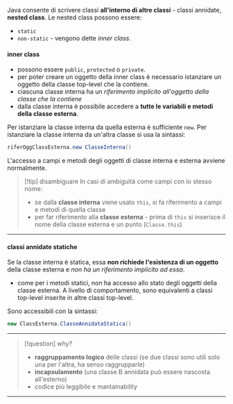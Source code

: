 Java consente di scrivere classi **all'interno di altre classi** - classi annidate, **nested class**.
Le nested class possono essere:
- `static`
- `non-static` - vengono dette *inner class*.

#### inner class
- possono essere `public`, `protected` o `private`.
- per poter creare un oggetto della inner class è necessario istanziare un oggetto della classe top-level che la contiene.
- ciascuna classe interna ha un *riferimento implicito all'oggetto della classe che la contiene*
- dalla classe interna è possibile accedere a **tutte le variabili e metodi della classe esterna**.

Per istanziare la classe interna da quella esterna è sufficiente `new`.
Per istanziare la classe interna da un'altra classe si usa la sintassi:
```java
riferOggClassEsterna.new ClasseInterna()
```

L'accesso a campi e metodi degli oggetti di classe interna e esterna avviene normalmente.
 
>[!tip] disambiguare
>In casi di ambiguità come campi con lo stesso nome:
>- se dalla **classe interna** viene usato `this`, si fa riferimento a campi e metodi di quella classe
>- per far riferimento alla **classe esterna** - prima di `this` si inserisce il nome della classe esterna e un punto (`Classe.this`)

--- 
#### classi annidate statiche
Se la classe interna è statica, essa **non richiede l'esistenza di un oggetto** della classe esterna e *non ha un riferimento implicito ad essa*.
- come per i metodi statici, non ha accesso allo stato degli oggetti della classe esterna.
A livello di comportamento, sono equivalenti a classi top-level inserite in altre classi top-level.

Sono accessibili con la sintassi:
```java
new ClassEsterna.ClasseAnnidataStatica()
```
---

>[!question] why?
>- **raggruppamento logico** delle classi (se due classi sono utili solo una per l'altra, ha senso raggrupparle)
>- **incapsulamento** (una classe B annidata può essere nascosta all'esterno)
>- codice più leggibile e mantainability

---

